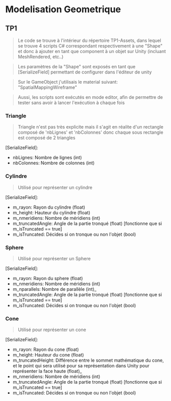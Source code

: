 # Modelisation Geometrique
## TP1
> Le code se trouve à l'intérieur du répertoire TP1-Assets, dans lequel se trouve 4 scripts C# correspondant respectivement à une "Shape"
  et donc à ajouter en tant que component à un objet sur Unity (incluant MeshRendered, etc..)

> Les paramètres de la "Shape" sont exposés en tant que [SerializeField] permettant de configurer dans l'éditeur de unity

> Sur le GameObject j'utilisais le material suivant: "SpatialMappingWireframe"

> Aussi, les scripts sont exécutés en mode editor, afin de permettre de tester sans avoir à lancer l'exécution à chaque fois

### Triangle
> Triangle n'est pas très explicite mais il s'agit en réalite d'un rectangle composé de 'nbLignes' et 'nbColonnes' donc chaque sous rectangle est composé de 2 triangles

[SerializeField]:
- nbLignes: Nombre de lignes (int)
- nbColonnes: Nombre de colonnes (int)

### Cylindre
> Utilisé pour représenter un cylindre

[SerializeField]:
- m_rayon: Rayon du cylindre (float) 
- m_height: Hauteur du cylindre (float)
- m_nmeridiens: Nombre de méridiens (int)
- m_truncatedAngle: Angle de la partie tronqué (float) [fonctionne que si m_isTruncated == true]
- m_isTruncated: Décides si on tronque ou non l'objet (bool)

### Sphere
> Utilisé pour représenter un Sphere

[SerializeField]:
- m_rayon: Rayon du sphere (float) 
- m_nmeridiens: Nombre de méridiens (int)
- m_nparallels: Nombre de parallèle (int)_
- m_truncatedAngle: Angle de la partie tronqué (float) [fonctionne que si m_isTruncated == true]
- m_isTruncated: Décides si on tronque ou non l'objet (bool)

### Cone
> Utilisé pour représenter un cone

[SerializeField]:
- m_rayon: Rayon du cone (float) 
- m_height: Hauteur du cone (float)
- m_truncatedHeight: Différence entre le sommet mathématique du cone, et le point qui sera utilisé pour sa représentation dans Unity pour représenter la face haute (float)_
- m_nmeridiens: Nombre de méridiens (int)
- m_truncatedAngle: Angle de la partie tronqué (float) [fonctionne que si m_isTruncated == true]
- m_isTruncated: Décides si on tronque ou non l'objet (bool)
